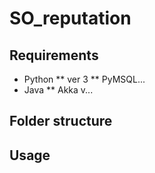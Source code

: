 # SO_reputation

## Requirements
* Python 
  ** ver 3
  ** PyMSQL...
* Java
  ** Akka v...

## Folder structure


## Usage

 
